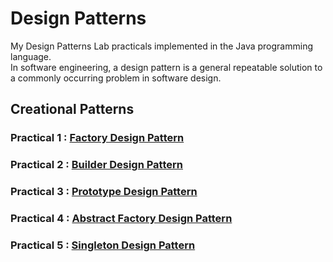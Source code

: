# Design Patterns
My Design Patterns Lab practicals implemented in the Java programming language. \
In software engineering, a design pattern is a general repeatable solution to a commonly occurring problem in software design.


## Creational Patterns

### Practical 1 : [Factory Design Pattern](https://github.com/aryanranderiya/Design-Patterns-in-Java/tree/main/Pr1%20Factory)
### Practical 2 : [Builder Design Pattern](https://github.com/aryanranderiya/Design-Patterns-in-Java/tree/main/Pr2%20Builder)
### Practical 3 : [Prototype Design Pattern](https://github.com/aryanranderiya/Design-Patterns-in-Java/tree/main/Pr3%20Prototype)
### Practical 4 : [Abstract Factory Design Pattern](https://github.com/aryanranderiya/Design-Patterns-in-Java/tree/main/Pr4%20Abstract%20Factory)
### Practical 5 : [Singleton Design Pattern](https://github.com/aryanranderiya/Design-Patterns-in-Java/tree/main/Pr5%20Singleton)
